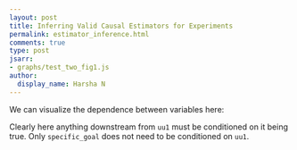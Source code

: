 ```yaml
---
layout: post
title: Inferring Valid Causal Estimators for Experiments
permalink: estimator_inference.html
comments: true
type: post
jsarr:
- graphs/test_two_fig1.js
author:
  display_name: Harsha N
---
```


We can visualize the dependence between variables here:

<div id="draw-shapes"></div>


Clearly here anything downstream from `uu1` must be conditioned on it being true. Only `specific_goal` does not need to be conditioned on `uu1`.
<!-- I am not sure what the above statement means --->
